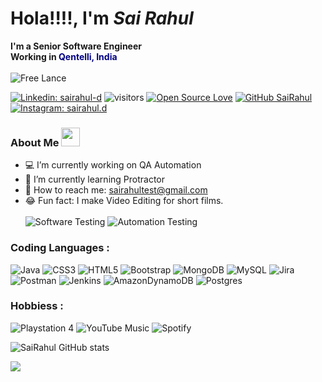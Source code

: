 # <b>Hola!!!!, I'm <i>Sai Rahul</i> </b>

 <b>I'm a Senior Software Engineer</b><br>
 <b>Working in <span style="color: navy">Qentelli, India</b></span><br><br>
![Free Lance](https://img.shields.io/badge/Free%20Lance-Available-green?style=social&logo=appveyor&logoColor=green&textcolor=green)

[![Linkedin: sairahul-d](https://img.shields.io/badge/-SaiRahul-blue?style=flat-square&logo=Linkedin&logoColor=white&link=https://www.linkedin.com/in/sairahul-d/)](https://www.linkedin.com/in/sairahul-d/)
![visitors](https://visitor-badge.glitch.me/badge?page_id=sairahul132)
[![Open Source Love](https://badges.frapsoft.com/os/v1/open-source.svg?v=102)](https://github.com/ellerbrock/open-source-badge/)
[![GitHub SaiRahul](https://img.shields.io/github/followers/thaiane?label=follow&style=social)](https://github.com/sairahul132)
[![Instagram: sairahul.d](https://img.shields.io/badge/-SaiRahul-red?style=flat-square&logo=Instagram&logoColor=white&link=https://www.instagram.com/in/sairahul.d/)](https://www.instagram.com/in/sairahul.d/)




### About Me <img src="https://media.giphy.com/media/VgCDAzcKvsR6OM0uWg/giphy.gif" width="30"> 

- 💻 I’m currently working on QA Automation
- 🌱 I’m currently learning Protractor
- 💌 How to reach me: sairahultest@gmail.com
- 😂 Fun fact: I make Video Editing for short films. 
  <br><br>
![Software Testing](https://img.shields.io/badge/Ask%20Me-Software%20Testing-red)
![Automation Testing](https://img.shields.io/badge/-Automation%20Testing-green)

### <b>Coding Languages : </b><br>
![Java](https://img.shields.io/badge/java-%23ED8B00.svg?style=flat-square&logo=java)
![CSS3](https://img.shields.io/badge/css3-%231572B6.svg?style=flat-square&logo=css3&logoColor=white)
![HTML5](https://img.shields.io/badge/html5-%23E34F26.svg?style=flat-square&logo=html5&logoColor=white)
![Bootstrap](https://img.shields.io/badge/bootstrap-%23563D7C.svg?style=flat-square&logo=bootstrap&logoColor=white)
![MongoDB](https://img.shields.io/badge/MongoDB-%234ea94b.svg?style=flat-square&logo=mongodb&logoColor=white)
![MySQL](https://img.shields.io/badge/mysql-%2300f.svg?style=flat-square&logo=mysql&logoColor=white)
![Jira](https://img.shields.io/badge/jira-%230A0FFF.svg?style=flat-square&logo=jira&logoColor=white)
![Postman](https://img.shields.io/badge/Postman-FF6C37?style=flat-square&logo=postman&logoColor=white)
![Jenkins](https://img.shields.io/badge/jenkins-%232C5263.svg?style=flat-square&logo=jenkins&logoColor=white)
![AmazonDynamoDB](https://img.shields.io/badge/Amazon%20DynamoDB-4053D6?style=flat-square&logo=Amazon%20DynamoDB&logoColor=white)
![Postgres](https://img.shields.io/badge/postgres-%23316192.svg?style=flat-square&logo=postgresql&logoColor=white)

### <b>Hobbiess : </b><br>
![Playstation 4](https://img.shields.io/badge/Playstation%204-003791?style=flat-square&logo=playstation-4&logoColor=white)
![YouTube Music](https://img.shields.io/badge/YouTube_Music-FF0000?style=flat-square&logo=youtube-music&logoColor=white)
![Spotify](https://img.shields.io/badge/Spotify-1ED760?style=flat-square&logo=spotify&logoColor=white)

![SaiRahul GitHub stats](https://github-readme-stats.vercel.app/api?username=sairahul132&show_icons=true&theme=tokyonight)

<a href="https://github.com/sairahul132/convoychat">
<img src="https://github-readme-stats.vercel.app/api/top-langs/?username=sairahul132&theme=default" />
</a>
